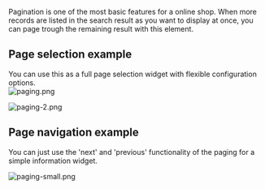 Pagination is one of the most basic features for a online shop.
 When more records are listed in the search result as you want to display at once, 
 you can page trough the remaining result with this element.
 
## Page selection example 
You can use this as a full page selection widget with flexible configuration options.  
![paging.png](../../../images/elements/examples/paging.png)

![paging-2.png](../../../images/elements/examples/paging-2.png)

## Page navigation example
You can just use the 'next' and 'previous' functionality of the paging for a simple information widget.

![paging-small.png](../../../images/elements/examples/paging-small.png)